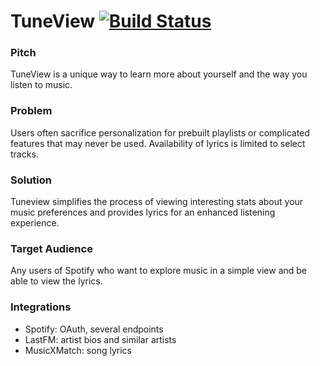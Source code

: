 # TuneView [![Build Status](https://travis-ci.org/cebarks/TuneView.svg?branch=master)](https://travis-ci.org/cebarks/TuneView)
### Pitch

TuneView is a unique way to learn more about yourself and the way you listen to music.

### Problem

Users often sacrifice personalization for prebuilt playlists or complicated features that may never be used.
Availability of lyrics is limited to select tracks.

### Solution

Tuneview simplifies the process of viewing interesting stats about your music preferences and provides lyrics for an enhanced listening experience.

### Target Audience

Any users of Spotify who want to explore music in a simple view and be able to view the lyrics.

### Integrations

- Spotify: OAuth, several endpoints
- LastFM: artist bios and similar artists
- MusicXMatch: song lyrics
